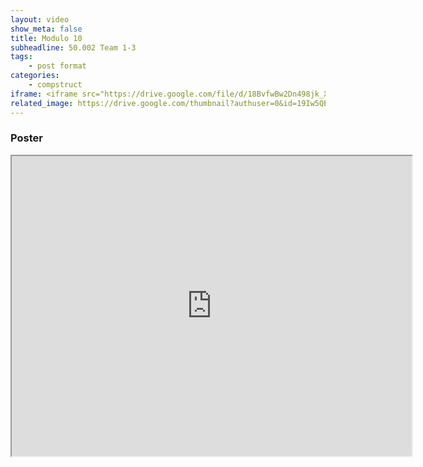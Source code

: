 ```yaml
---
layout: video
show_meta: false
title: Modulo 10
subheadline: 50.002 Team 1-3
tags:
    - post format
categories:
    - compstruct
iframe: <iframe src="https://drive.google.com/file/d/18BvfwBw2Dn498jk_XXRWevD1zSSktXW_/preview" width="640" height="480"></iframe>
related_image: https://drive.google.com/thumbnail?authuser=0&id=19Iw5QEsLoVqJUoXEH8FAy7ybWXaG0BXV&sz=w300-h300-p-k-nu-iv1
---
```




### Poster

<iframe src="https://drive.google.com/file/d/19Iw5QEsLoVqJUoXEH8FAy7ybWXaG0BXV/preview" width="640" height="480"></iframe>
